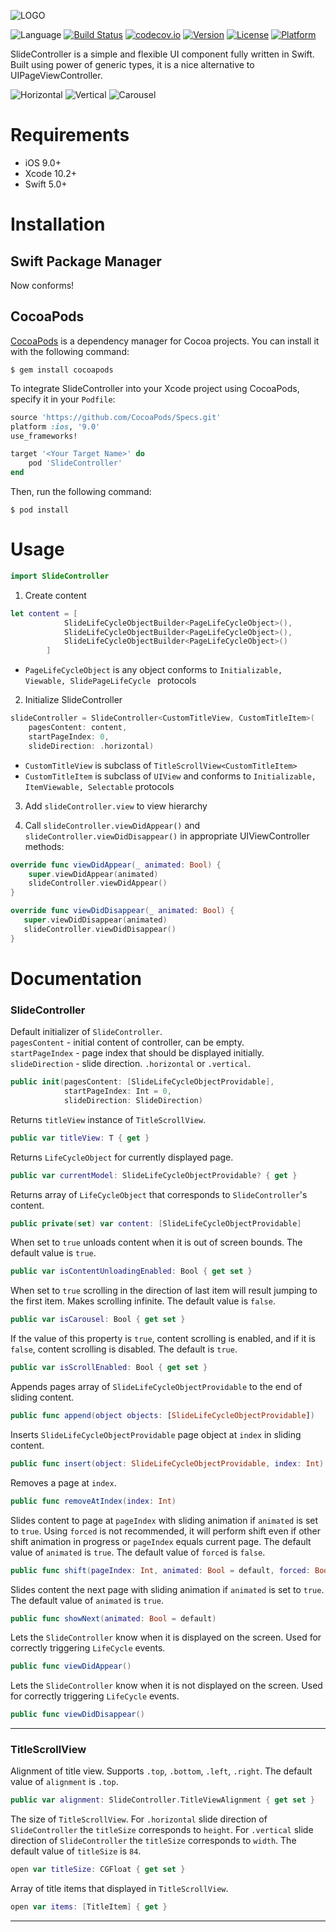 ![LOGO](https://github.com/touchlane/SlideController/blob/master/Assets/logo.svg)

![Language](https://img.shields.io/badge/swift-5.0-orange.svg)
[![Build Status](https://travis-ci.org/touchlane/SlideController.svg?branch=master)](https://travis-ci.org/touchlane/SlideController)
[![codecov.io](https://codecov.io/gh/touchlane/SlideController/branch/master/graphs/badge.svg)](https://codecov.io/gh/codecov/SlideController/branch/master)
[![Version](https://img.shields.io/cocoapods/v/SlideController.svg?style=flat)](http://cocoapods.org/pods/SlideController)
[![License](https://img.shields.io/cocoapods/l/SlideController.svg?style=flat)](http://cocoapods.org/pods/SlideController)
[![Platform](https://img.shields.io/cocoapods/p/SlideController.svg?style=flat)](http://cocoapods.org/pods/SlideController)

SlideController is a simple and flexible UI component fully written in Swift. Built using power of generic types, it is a nice alternative to UIPageViewController.

![Horizontal](Example/Assets/horizontal.gif)
![Vertical](Example/Assets/vertical.gif)
![Carousel](Example/Assets/carousel.gif)

# Requirements

* iOS 9.0+
* Xcode 10.2+
* Swift 5.0+

# Installation

## Swift Package Manager

Now conforms!

## CocoaPods

[CocoaPods](https://cocoapods.org) is a dependency manager for Cocoa projects. You can install it with the following command:

```$ gem install cocoapods```

To integrate SlideController into your Xcode project using CocoaPods, specify it in your ```Podfile```:

```ruby
source 'https://github.com/CocoaPods/Specs.git'
platform :ios, '9.0'
use_frameworks!

target '<Your Target Name>' do
    pod 'SlideController'
end
```

Then, run the following command:

```$ pod install```

# Usage

```swift
import SlideController
```

1) Create content
```swift
let content = [
            SlideLifeCycleObjectBuilder<PageLifeCycleObject>(),
            SlideLifeCycleObjectBuilder<PageLifeCycleObject>(),
            SlideLifeCycleObjectBuilder<PageLifeCycleObject>()
        ]
 ```
 
* ``PageLifeCycleObject`` is any object conforms to ``Initializable, Viewable, SlidePageLifeCycle `` protocols

2) Initialize SlideController
```swift
slideController = SlideController<CustomTitleView, CustomTitleItem>(
    pagesContent: content,
    startPageIndex: 0,
    slideDirection: .horizontal)
```

* ``CustomTitleView`` is subclass of ``TitleScrollView<CustomTitleItem>``
* ``CustomTitleItem`` is subclass of ``UIView`` and conforms to ``Initializable, ItemViewable, Selectable`` protocols

3) Add ``slideController.view`` to view hierarchy

4) Call ``slideController.viewDidAppear()`` and ``slideController.viewDidDisappear()`` in appropriate UIViewController methods:

 ```swift
 override func viewDidAppear(_ animated: Bool) {
     super.viewDidAppear(animated)
     slideController.viewDidAppear()
 }
 ```
 
 ```swift
override func viewDidDisappear(_ animated: Bool) {
    super.viewDidDisappear(animated)
    slideController.viewDidDisappear()
}
```

# Documentation

### SlideController

Default initializer of `SlideController`.  
`pagesContent` - initial content of controller, can be empty.  
`startPageIndex` - page index that should be displayed initially.  
`slideDirection` - slide direction. `.horizontal` or `.vertical`. 
```swift
public init(pagesContent: [SlideLifeCycleObjectProvidable],
            startPageIndex: Int = 0,
            slideDirection: SlideDirection)
```

Returns `titleView` instanсe of `TitleScrollView`.
```swift 
public var titleView: T { get }
```

Returns `LifeCycleObject` for currently displayed page.
```swift
public var currentModel: SlideLifeCycleObjectProvidable? { get }
```

Returns array of `LifeCycleObject` that corresponds to `SlideController`'s content.
 ```swift
public private(set) var content: [SlideLifeCycleObjectProvidable]
```
When set to `true` unloads content when it is out of screen bounds. The default value is `true`.
```swift
public var isContentUnloadingEnabled: Bool { get set }
```

When set to `true` scrolling in the direction of last item will result jumping to the first item.  Makes scrolling infinite. The default value is `false`.
```swift
public var isCarousel: Bool { get set }
```

If the value of this property is `true`, content scrolling is enabled, and if it is `false`, content scrolling is disabled. The default is `true`.
```swift
public var isScrollEnabled: Bool { get set }
```

Appends pages array of `SlideLifeCycleObjectProvidable` to the end of sliding content.
```swift
public func append(object objects: [SlideLifeCycleObjectProvidable])
```

Inserts `SlideLifeCycleObjectProvidable` page object at `index` in sliding content.
```swift
public func insert(object: SlideLifeCycleObjectProvidable, index: Int)
```
Removes a page at `index`.
```swift
public func removeAtIndex(index: Int)
```

Slides content to page at `pageIndex` with sliding animation if `animated` is set to `true`. Using `forced` is not recommended, it will perform shift even if other shift animation in progress or `pageIndex` equals current page. The default value of `animated` is `true`. The default value of `forced` is `false`.
```swift
public func shift(pageIndex: Int, animated: Bool = default, forced: Bool = default)
```

Slides content the next page with sliding animation if `animated` is set to `true`. The default value of `animated` is `true`.
```swift
public func showNext(animated: Bool = default)
```

Lets the `SlideController` know when it is displayed on the screen. Used for correctly triggering `LifeCycle` events.
```swift
public func viewDidAppear()
```

Lets the `SlideController` know when it is not displayed on the screen. Used for correctly triggering `LifeCycle` events.
```swift
public func viewDidDisappear()
```
___
### TitleScrollView

Alignment of title view. Supports `.top`, `.bottom`, `.left`, `.right`. The default value of `alignment` is `.top`.
```swift
public var alignment: SlideController.TitleViewAlignment { get set }
```

The size of `TitleScrollView`. For `.horizontal` slide direction of `SlideController` the `titleSize` corresponds to `height`. For `.vertical` slide direction of `SlideController` the `titleSize` corresponds to `width`.  The default value of `titleSize` is `84`.
```swift 
open var titleSize: CGFloat { get set }
```

Array of title items that displayed in `TitleScrollView`.
```swift
open var items: [TitleItem] { get }
```
___
